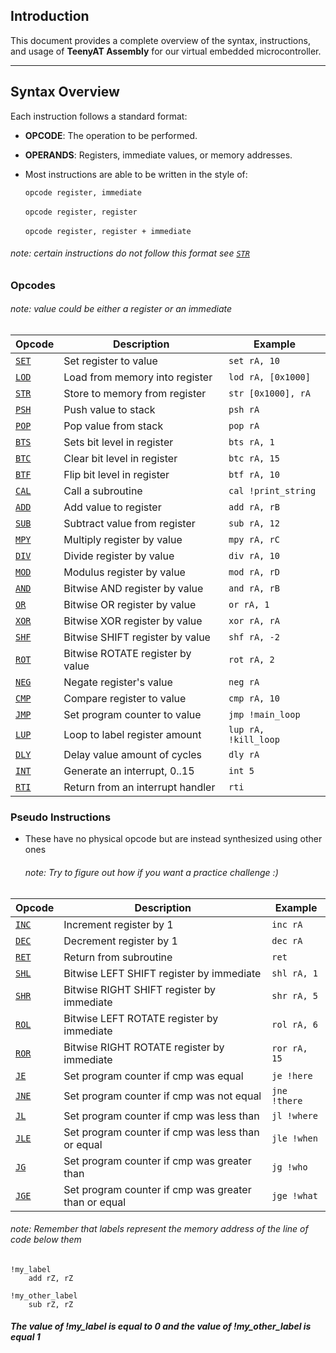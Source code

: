 ## Introduction
This document provides a complete overview of the syntax, instructions, and usage of  **TeenyAT Assembly** for our virtual embedded microcontroller.

---

## Syntax Overview
Each instruction follows a standard format:

- **OPCODE**: The operation to be performed.  
- **OPERANDS**: Registers, immediate values, or memory addresses.  
- Most instructions are able to be written in the style of:

    `opcode register, immediate` <br>  
    `opcode register, register` <br>  
    `opcode register, register + immediate`

###### note: certain instructions do not follow this format see [`STR`](./instructions/str.md)

<a name="opcode-table"/>

### Opcodes
###### note: value could be either a register or an immediate 

| Opcode  | Description                  | Example                  |
|---------|------------------------------|--------------------------|
| [`SET`](./instructions/set.md)  | Set register to value | `set rA, 10`          |
| [`LOD`](./instructions/lod.md) | Load from memory into register  | `lod rA, [0x1000]`     |
| [`STR`](./instructions/str.md)  | Store to memory from register | `str [0x1000], rA`   |
| [`PSH`](./instructions/psh.md)   | Push value to stack | `psh rA`       |
| [`POP`](./instructions/pop.md)   | Pop value from stack | `pop rA`       |
| [`BTS`](./instructions/bts.md)   | Sets bit level in register  | `bts rA, 1`              |
| [`BTC`](./instructions/btc.md)   | Clear bit level in register | `btc rA, 15`            |
| [`BTF`](./instructions/btf.md)  | Flip bit level in register             | `btf rA, 10`             |
| [`CAL`](./instructions/cal.md)   | Call a subroutine        | `cal !print_string`                   |
| [`ADD`](./instructions/add.md)   | Add value to register        | `add rA, rB`                   |
| [`SUB`](./instructions/sub.md)   | Subtract value from register        | `sub rA, 12`      |
| [`MPY`](./instructions/mpy.md)   | Multiply register by value        | `mpy rA, rC`        |
| [`DIV`](./instructions/div.md)   | Divide register by value        | `div rA, 10`       |
| [`MOD`](./instructions/mod.md)   | Modulus register by value        | `mod rA, rD`     |
| [`AND`](./instructions/and.md)   | Bitwise AND register by value       | `and rA, rB`  |
| [`OR`](./instructions/or.md)   | Bitwise OR register by value        | `or rA, 1`    |
| [`XOR`](./instructions/xor.md)   | Bitwise XOR register by value        | `xor rA, rA`        |
| [`SHF`](./instructions/shf.md)   | Bitwise SHIFT register by value        | `shf rA, -2`     |
| [`ROT`](./instructions/rot.md)   | Bitwise ROTATE register by value    | `rot rA, 2`      |
| [`NEG`](./instructions/neg.md)   | Negate register's value       | `neg rA`                   |
| [`CMP`](./instructions/cmp.md)   | Compare register to value        | `cmp rA, 10`     |
| [`JMP`](./instructions/jmp.md)   | Set program counter to value        | `jmp !main_loop`|
| [`LUP`](./instructions/lup.md)   | Loop to label register amount     | `lup rA, !kill_loop`|
| [`DLY`](./instructions/dly.md)   | Delay value amount of cycles        | `dly rA`|
| [`INT`](./instructions/int.md)   | Generate an interrupt, 0..15      | `int 5`|
| [`RTI`](./instructions/rti.md)   | Return from an interrupt handler   | `rti`|

<a name="pseudo-table"/>

### Pseudo Instructions
- These have no physical opcode but are instead synthesized using other ones  
  ###### note: Try to figure out how if you want a practice challenge :)  

| Opcode  | Description                  | Example                  |
|---------|------------------------------|--------------------------|
| [`INC`](./instructions/inc.md)  | Increment register by 1 | `inc rA`          |
| [`DEC`](./instructions/dec.md) | Decrement register by 1  | `dec rA`     |
| [`RET`](./instructions/ret.md)  | Return from subroutine | `ret`   |
| [`SHL`](./instructions/shl.md)   | Bitwise LEFT SHIFT register by immediate  | `shl rA, 1`       |
| [`SHR`](./instructions/shr.md)   | Bitwise RIGHT SHIFT register by immediate | `shr rA, 5`       |
| [`ROL`](./instructions/rol.md)   | Bitwise LEFT ROTATE register by immediate  | `rol rA, 6`    |
| [`ROR`](./instructions/ror.md)   | Bitwise RIGHT ROTATE register by immediate | `ror rA, 15`    |
| [`JE`](./instructions/je.md)  | Set program counter if cmp was equal      | `je !here`   |
| [`JNE`](./instructions/jne.md)   | Set program counter if cmp was not equal| `jne !there`  |
| [`JL`](./instructions/jl.md)   | Set program counter if cmp was less than | `jl !where`  |
| [`JLE`](./instructions/jle.md)   | Set program counter if cmp was less than or equal| `jle !when`  |
| [`JG`](./instructions/jg.md)   | Set program counter if cmp was greater than  | `jg !who`  |
| [`JGE`](./instructions/jge.md)   | Set program counter if cmp was greater than or equal | `jge !what` |

###### note: Remember that labels represent the memory address of the line of code below them
```assembly
!my_label
    add rZ, rZ

!my_other_label
    sub rZ, rZ
```

##### The value of !my_label is equal to 0 and the value of !my_other_label is equal 1